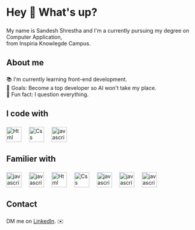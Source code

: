 <h1 align="left">Hey 👋 What's up?</h1>

###

<p align="left">My name is Sandesh Shrestha and I'm a currently pursuing my degree on Computer Application, <br> from Inspiria Knowlegde Campus.</p>

###

<h2 align="left">About me</h2>

###

<p align="left">📚 I'm currently learning front-end development. <br>🎯 Goals: Become a top developer so AI won't take my place. <br>🎲 Fun fact: I question everything. </p>

###

<h2 align="left">I code with</h2>

###

<div align="left">
  <img src="https://cdn.jsdelivr.net/gh/devicons/devicon/icons/css3/css3-original.svg" height="40" alt="Html logo"  />
  <img width="12" />
  <img src="https://cdn.jsdelivr.net/gh/devicons/devicon/icons/html5/html5-original.svg" height="40" alt="Css logo logo"  />
  <img width="12" />
  <img src="https://cdn.jsdelivr.net/gh/devicons/devicon/icons/javascript/javascript-original.svg" height="40" alt="javascript logo"  />
  <img width="12" />
</div>

###

<h2 align="left">Familier with</h2>

###

<div align="left">
  <img src="https://cdn.jsdelivr.net/gh/devicons/devicon/icons/git/git-original.svg" height="40" alt="javascript logo"  />
  <img width="12" />
  <img src="https://cdn.jsdelivr.net/gh/devicons/devicon/icons/github/github-original.svg" height="40" alt="javascript logo"  />
  <img width="12" />
  <img src="https://cdn.jsdelivr.net/gh/devicons/devicon/icons/python/python-original.svg" height="40" alt="Html logo"  />
  <img width="12" />
  <img src="https://cdn.jsdelivr.net/gh/devicons/devicon/icons/mongodb/mongodb-original.svg" height="40" alt="Css logo logo"  />
  <img width="12" />
  <img src="https://cdn.jsdelivr.net/gh/devicons/devicon/icons/mysql/mysql-original.svg" height="40" alt="javascript logo"  />
  <img width="12" />
  <img src="https://cdn.jsdelivr.net/gh/devicons/devicon/icons/wordpress/wordpress-original.svg" height="40" alt="javascript logo"  />
  <img width="12" />
  <img src="https://www.svgrepo.com/show/303503/shopify-logo.svg" height="40" alt="javascript logo"  />
  <img width="12" />
</div>

###

<h2>Contact</h2>

###

DM me on [LinkedIn](https://www.linkedin.com/in/sandesh-shrestha-b829572b0/). ✉️ 
